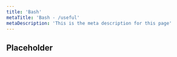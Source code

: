 ```yaml
---
title: 'Bash'
metaTitle: 'Bash - /useful'
metaDescription: 'This is the meta description for this page'
---
```


## Placeholder
